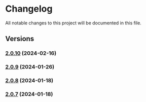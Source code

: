 # Changelog

All notable changes to this project will be documented in this file.

## Versions

### [2.0.10](https://github.com/data7expressions/config-extends/compare/v2.0.9...v2.0.10) (2024-02-16)

### [2.0.9](https://github.com/data7expressions/config-extends/compare/v2.0.8...v2.0.9) (2024-01-26)

### [2.0.8](https://github.com/data7expressions/config-extends/compare/v2.0.7...v2.0.8) (2024-01-18)

### [2.0.7](https://github.com/data7expressions/config-extends/compare/v2.0.6...v2.0.7) (2024-01-18)
